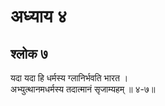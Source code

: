 # अध्याय ४

## श्लोक ७

यदा यदा हि धर्मस्य ग्लानिर्भवति भारत ।<br>अभ्युत्थानमधर्मस्य तदात्मानं सृजाम्यहम् ॥ ४-७॥<br><br>

